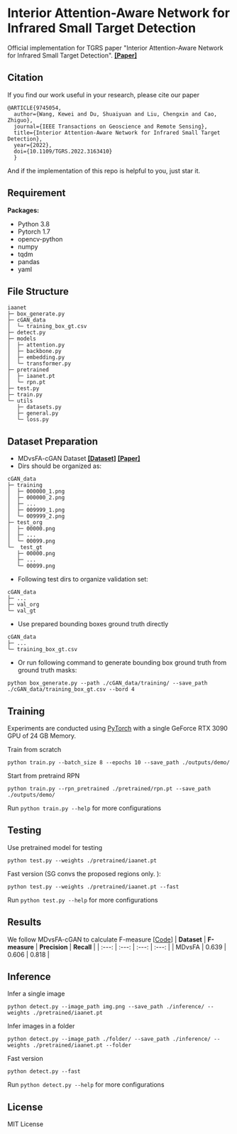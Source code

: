 # Interior Attention-Aware Network for Infrared Small Target Detection
Official implementation for TGRS paper "Interior Attention-Aware Network for Infrared Small Target Detection".
[**[Paper]**](https://ieeexplore.ieee.org/document/9745054)
## Citation
If you find our work useful in your research, please cite our paper

```
@ARTICLE{9745054,
  author={Wang, Kewei and Du, Shuaiyuan and Liu, Chengxin and Cao, Zhiguo},
  journal={IEEE Transactions on Geoscience and Remote Sensing}, 
  title={Interior Attention-Aware Network for Infrared Small Target Detection}, 
  year={2022},
  doi={10.1109/TGRS.2022.3163410}
  }
```

And if the implementation of this repo is helpful to you, just star it.

## Requirement
**Packages:**
* Python 3.8
* Pytorch 1.7
* opencv-python
* numpy
* tqdm
* pandas
* yaml

## File Structure
```
iaanet
├─ box_generate.py
├─ cGAN_data
│  └─ training_box_gt.csv
├─ detect.py
├─ models
│  ├─ attention.py
│  ├─ backbone.py
│  ├─ embedding.py
│  └─ transformer.py
├─ pretrained
│  ├─ iaanet.pt
│  └─ rpn.pt
├─ test.py
├─ train.py
└─ utils
   ├─ datasets.py
   ├─ general.py
   └─ loss.py

```
## Dataset Preparation 
* MDvsFA-cGAN Dataset [**[Dataset]**](https://github.com/wanghuanphd/MDvsFA_cGAN)
[**[Paper]**](https://openaccess.thecvf.com/content_ICCV_2019/papers/Wang_Miss_Detection_vs._False_Alarm_Adversarial_Learning_for_Small_Object_ICCV_2019_paper.pdf)
* Dirs should be organized as:
```
cGAN_data
├─ training
│  ├─ 000000_1.png
│  ├─ 000000_2.png
│  ├─ ...
│  ├─ 009999_1.png
│  └─ 009999_2.png
├─ test_org
│  ├─ 00000.png
│  ├─ ...
│  └─ 00099.png 
└─  test_gt
   ├─ 00000.png
   ├─ ...
   └─ 00099.png 
```
* Following test dirs to organize validation set:
```
cGAN_data
├─ ...
├─ val_org
└─ val_gt
```
* Use prepared bounding boxes ground truth directly 
```
cGAN_data
├─ ...
└─ training_box_gt.csv
```
* Or run following command to generate bounding box ground truth from ground truth masks:
```
python box_generate.py --path ./cGAN_data/training/ --save_path ./cGAN_data/training_box_gt.csv --bord 4
```


## Training
Experiments are conducted using [PyTorch](https://github.com/pytorch/pytorch) with a single GeForce RTX 3090 GPU of 24 GB Memory.

Train from scratch
```
python train.py --batch_size 8 --epochs 10 --save_path ./outputs/demo/
```
Start from pretraind RPN
```
python train.py --rpn_pretrained ./pretrained/rpn.pt --save_path ./outputs/demo/
```
Run `python train.py --help` for more configurations

## Testing
Use pretrained model for testing
```
python test.py --weights ./pretrained/iaanet.pt
```
Fast version (SG convs the proposed regions only. ):
```
python test.py --weights ./pretrained/iaanet.pt --fast
```
Run `python test.py --help` for more configurations

## Results
We follow MDvsFA-cGAN to calculate F-measure [[Code](https://github.com/wanghuanphd/MDvsFA_cGAN/blob/master/demo_MDvsFA_pytorch.py)]
| **Dataset** | **F-measure** | **Precision** | **Recall** |
| :---: | :---: | :---: | :---: |
| MDvsFA | 0.639 | 0.606 | 0.818 |
## Inference
Infer a single image
```
python detect.py --image_path img.png --save_path ./inference/ --weights ./pretrained/iaanet.pt
```
Infer images in a folder
```
python detect.py --image_path ./folder/ --save_path ./inference/ --weights ./pretrained/iaanet.pt --folder
```
Fast version
```
python detect.py --fast
```
Run `python detect.py --help` for more configurations

## License
MIT License
